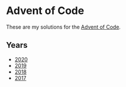 # Advent of Code

These are my solutions for the [Advent of Code](https://adventofcode.com/).

## Years

* [2020](./2020)
* [2019](./2019)
* [2018](./2018)
* [2017](./2017)
